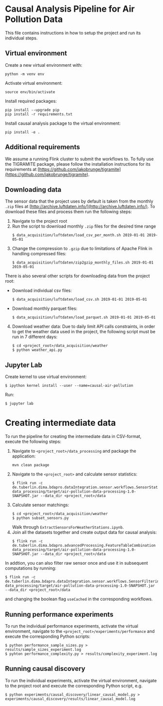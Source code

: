 #  Causal Analysis Pipeline for Air Pollution Data

This file contains instructions in how to setup the project and run its individual steps.

## Virtual environment
Create a new virtual environment with:
```
python -m venv env
```

Activate virtual environment:
```
source env/bin/activate
```

Install required packages:
```
pip install --upgrade pip
pip install -r requirements.txt
```

Install causal analysis package to the virtual environment:
```
pip install -e .
```

## Additional requirements
We assume a running Flink cluster to submit the workflows to. To fully use the TIGRAMITE package, please follow
the installation instructions for its requirements at [https://github.com/jakobrunge/tigramite](https://github.com/jakobrunge/tigramite).

## Downloading data
The sensor data that the project uses by default is taken from the monthly `.zip` files at [http://archive.luftdaten.info/](http://archive.luftdaten.info/).
To download these files and process them run the following steps:
1. Navigate to the project root
2. Run the script to download monthly `.zip` files for the desired time range
    ```
    $ data_acquisition/luftdaten/load_csv_per_month.sh 2019-01-01 2019-05-01
    ```
3. Change the compression to `.gzip` due to limitations of Apache Flink in handling compressed files:
    ```
    $ data_acquisition/luftdaten/zip2gzip_monthly_files.sh 2019-01-01 2019-05-01
    ```

There is also several other scripts for downloading data from the project root:
 - Download individual csv files:
    ```
    $ data_acquisition/luftdaten/load_csv.sh 2019-01-01 2019-05-01
    ```
- Download monthly parquet files:
    ```
    $ data_acquisition/luftdaten/load_parquet.sh 2019-01-01 2019-05-01
 
    ```

4. Download weather data:
    Due to daily limit API calls constraints, in order to get the weather data used in the project, the following script must be run in 7 different days:
    ```
    $ cd <project_root>/data_acquisition/weather
    $ python weather_api.py
    ```

## Jupyter Lab
Create kernel to use virtual environment:
```
$ ipython kernel install --user --name=causal-air-pollution
```

Run:
```
$ jupyter lab
```

# Creating intermediate data
To run the pipeline for creating the intermediate data in CSV-format, execute the following steps:
1. Navigate to `<project_root>/data_processing` and package the application:
    ```
    mvn clean package
    ```
2. Navigate to the `<project_root>` and calculate sensor statistics:
    ```
    $ flink run -c de.tuberlin.dima.bdapro.dataIntegration.sensor.workflows.SensorStatistics data_processing/target/air-pollution-data-processing-1.0-SNAPSHOT.jar --data_dir <project_root>/data
    ```
3. Calculate sensor matchings:
    ```
    $ cd <project_root>/data_acquisition/weather
    $ python subset_sensors.py
    ```
    Walk through `ExtractSensorsForWeatherStations.ipynb`.
4. Join all the datasets together and create output data for causal analysis:
    ```
    $ flink run -c de.tuberlin.dima.bdapro.advancedProcessing.FeatureTableCombination data_processing/target/air-pollution-data-processing-1.0-SNAPSHOT.jar --data_dir <project_root>/data
    ```

In addtion, you can also filter raw sensor once and use it in subsequent computations by running:
```
$ flink run -c de.tuberlin.dima.bdapro.dataIntegration.sensor.workflows.SensorFiltering data_processing/target/air-pollution-data-processing-1.0-SNAPSHOT.jar --data_dir <project_root>/data
```
and changing the boolean flag ``useCached`` in the corresponding workflows. 

## Running performance experiments
To run the individual performance experiments, activate the virtual environment, navigate to the `<project_root>/experiments/performance` and execute the corresponding 
Python scripts:
```
$ python performance_sample_sizes.py > results/sample_sizes_experiment.log
$ pyhton performance_complexity.py > results/complexity_experiment.log
```

## Running causal discovery
To run the individual experiments, activate the virtual environment, navigate to the project root and execute the corresponding 
Python script, e.g.
```
$ python experiments/causal_discovery/linear_causal_model.py > experiments/causal_discovery/results/linear_causal_model.log
```